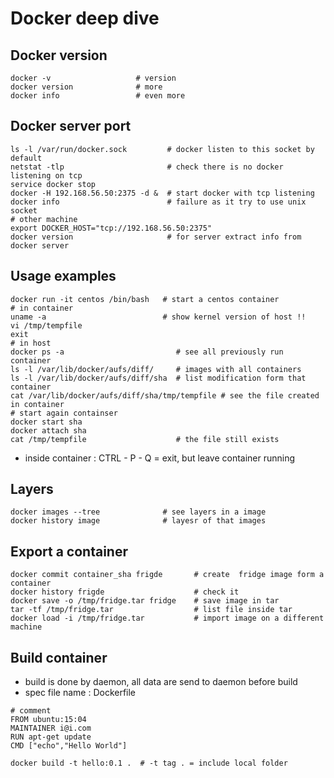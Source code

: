 # Docker deep dive

## Docker version

~~~
docker -v                   # version
docker version              # more 
docker info                 # even more
~~~

## Docker server port

~~~
ls -l /var/run/docker.sock         # docker listen to this socket by default
netstat -tlp                       # check there is no docker listening on tcp
service docker stop
docker -H 192.168.56.50:2375 -d &  # start docker with tcp listening
docker info                        # failure as it try to use unix socket
# other machine
export DOCKER_HOST="tcp://192.168.56.50:2375"
docker version                     # for server extract info from docker server
~~~

## Usage examples

~~~
docker run -it centos /bin/bash   # start a centos container
# in container
uname -a                          # show kernel version of host !!
vi /tmp/tempfile
exit
# in host
docker ps -a                         # see all previously run container
ls -l /var/lib/docker/aufs/diff/     # images with all containers
ls -l /var/lib/docker/aufs/diff/sha  # list modification form that container
cat /var/lib/docker/aufs/diff/sha/tmp/tempfile # see the file created in container
# start again containser
docker start sha
docker attach sha
cat /tmp/tempfile                    # the file still exists
~~~

- inside container : CTRL - P - Q = exit, but leave container running

## Layers

~~~
docker images --tree              # see layers in a image
docker history image              # layesr of that images
~~~

## Export a container

~~~ 
docker commit container_sha frigde       # create  fridge image form a container
docker history frigde                    # check it
docker save -o /tmp/fridge.tar fridge    # save image in tar
tar -tf /tmp/fridge.tar                  # list file inside tar
docker load -i /tmp/fridge.tar           # import image on a different machine
~~~

## Build container

- build is done by daemon, all data are send to daemon before build
- spec file name : Dockerfile

~~~
# comment
FROM ubuntu:15:04
MAINTAINER i@i.com
RUN apt-get update
CMD ["echo","Hello World"]
~~~

~~~
docker build -t hello:0.1 .  # -t tag . = include local folder
~~~